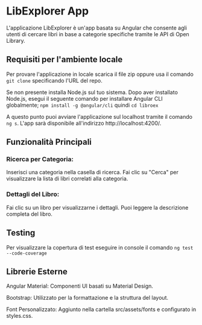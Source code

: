 # LibExplorer App

L'applicazione LibExplorer è un'app basata su Angular che consente agli utenti di cercare libri in base a categorie specifiche tramite le API di Open Library.

## Requisiti per l'ambiente locale

Per provare l'applicazione in locale scarica il file zip oppure usa il comando `git clone` specificando l'URL del repo.

Se non presente installa Node.js sul tuo sistema.
Dopo aver installato Node.js, esegui il seguente comando per installare Angular CLI globalmente; `npm install -g @angular/cli` quindi `cd libroex`

A questo punto puoi avviare l'applicazione sul localhost tramite il comando `ng s`. L'app sarà disponibile all'indirizzo http://localhost:4200/.

## Funzionalità Principali

### Ricerca per Categoria:
Inserisci una categoria nella casella di ricerca.
Fai clic su "Cerca" per visualizzare la lista di libri correlati alla categoria.

### Dettagli del Libro:
Fai clic su un libro per visualizzarne i dettagli.
Puoi leggere la descrizione completa del libro.

## Testing
Per visualizzare la copertura di test eseguire in console il comando `ng test --code-coverage`

## Librerie Esterne
Angular Material: Componenti UI basati su Material Design.

Bootstrap: Utilizzato per la formattazione e la struttura del layout.

Font Personalizzato: Aggiunto nella cartella src/assets/fonts e configurato in styles.css.

